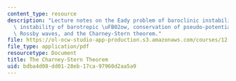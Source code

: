 ```yaml
---
content_type: resource
description: "Lecture notes on the Eady problem of baroclinic instability, Rayleigh\
  \ instability of barotropic \uFB02ow, conservation of pseudo-potential vorticity,\
  \ Rossby waves, and the Charney-Stern theorem."
file: https://ol-ocw-studio-app-production.s3.amazonaws.com/courses/12-803-quasi-balanced-circulations-in-oceans-and-atmospheres-fall-2009/bdba4d08dd0128eb17ca97960d2aa5a9_MIT12_803F09_lec20.pdf
file_type: application/pdf
resourcetype: Document
title: The Charney-Stern Theorem
uid: bdba4d08-dd01-28eb-17ca-97960d2aa5a9
---
```

